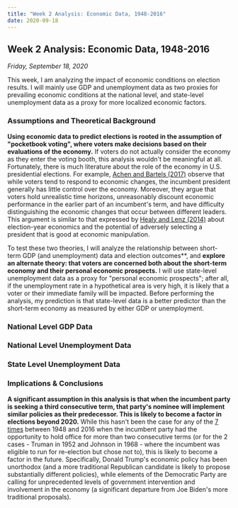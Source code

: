 ```yaml
---
title: "Week 2 Analysis: Economic Data, 1948-2016"
date: 2020-09-18
---
```

## Week 2 Analysis: Economic Data, 1948-2016
*Friday, September 18, 2020*

This week, I am analyzing the impact of economic conditions on election results. I will mainly use GDP and unemployment data as two proxies for prevailing economic conditions at the national level, and state-level unemployment data as a proxy for more localized economic factors.

### Assumptions and Theoretical Background
**Using economic data to predict elections is rooted in the assumption of "pocketbook voting", where voters make decisions based on their evaluations of the economy.** If voters do not actually consider the economy as they enter the voting booth, this analysis wouldn't be meaningful at all. Fortunately, there is much literature about the role of the economy in U.S. presidential elections. For example, [Achen and Bartels (2017)](https://www.jstor.org/stable/j.ctvc7770q) observe that while voters tend to respond to economic changes, the incumbent president generally has little control over the economy. Moreover, they argue that voters hold unrealistic time horizons, unreasonably discount economic performance in the earlier part of an incumbent's term, and have difficulty distinguishing the economic changes that occur between different leaders. This argument is similar to that expressed by [Healy and Lenz (2014)](https://www.jstor.org/stable/24363467) about election-year economics and the potential of adversely selecting a president that is good at economic manipulation.

To test these two theories, I will analyze the relationship between short-term GDP (and unemployment) data and election outcomes**, and **explore an alternate theory: that voters are concerned both about the short-term economy and their personal economic prospects.** I will use state-level unemployment data as a proxy for "personal economic prospects"; after all, if the unemployment rate in a hypothetical area is very high, it is likely that a voter or their immediate family will be impacted. Before performing the analysis, my prediction is that state-level data is a better predictor than the short-term economy as measured by either GDP or unemployment.

### National Level GDP Data

### National Level Unemployment Data

### State Level Unemployment Data

### Implications & Conclusions
**A significant assumption in this analysis is that when the incumbent party is seeking a third consecutive term, that party's nominee will implement similar policies as their predecessor. This is likely to become a factor in elections beyond 2020.** While this hasn't been the case for any of the [7 times](https://thehill.com/blogs/pundits-blog/presidential-campaign/238812-is-it-that-hard-for-a-party-to-hold-the-white-house) between 1948 and 2016 when the incumbent party had the opportunity to hold office for more than two consecutive terms (or for the 2 cases - Truman in 1952 and Johnson in 1968 - where the incumbent was eligible to run for re-election but chose not to), this is likely to become a factor in the future. Specifically, Donald Trump's economic policy has been unorthodox (and a more traditional Republican candidate is likely to propose substantially different policies), while elements of the Democratic Party are calling for unprecedented levels of government intervention and involvement in the economy (a significant departure from Joe Biden's more traditional proposals).
